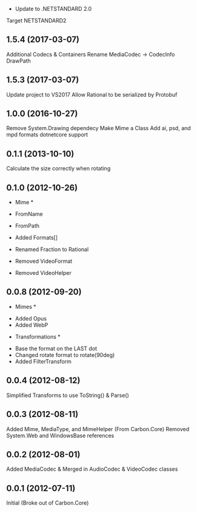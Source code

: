 ﻿- Update to .NETSTANDARD 2.0

 Target NETSTANDARD2

 1.5.4 (2017-03-07)
 -----------------------------------------------------
 Additional Codecs & Containers
 Rename MediaCodec -> CodecInfo
 DrawPath

 1.5.3 (2017-03-07)
 -----------------------------------------------------
 Update project to VS2017
 Allow Rational to be serialized by Protobuf

 1.0.0 (2016-10-27)
 -----------------------------------------------------
 Remove System.Drawing dependecy
 Make Mime a Class
 Add ai, psd, and mpd formats
 dotnetcore support

 0.1.1 (2013-10-10)
 -----------------------------------------------------
 Calculate the size correctly when rotating
 
 0.1.0 (2012-10-26)
 -----------------------------------------------------
 * Mime *
 - FromName
 - FromPath
 - Added Formats[]
 
 - Renamed Fraction to Rational
 - Removed VideoFormat
 - Removed VideoHelper
 
 0.0.8 (2012-09-20)
 -----------------------------------------------------
 * Mimes *
 - Added Opus
 - Added WebP
 
 * Transformations *
 - Base the format on the LAST dot
 - Changed rotate format to rotate(90deg) 
 - Added FilterTransform

 0.0.4 (2012-08-12)
 -----------------------------------------------------
 Simplified Transforms to use ToString() & Parse()
 
 0.0.3 (2012-08-11)
 -----------------------------------------------------
 Added Mime, MediaType, and MimeHelper (From Carbon.Core)
 Removed System.Web and WindowsBase references
 
 0.0.2 (2012-08-01)
 -----------------------------------------------------
 Added MediaCodec & Merged in AudioCodec & VideoCodec classes

 0.0.1 (2012-07-11)
 -----------------------------------------------------
 Initial (Broke out of Carbon.Core)